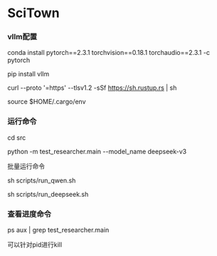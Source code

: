 # SciTown

### vllm配置
conda install pytorch==2.3.1 torchvision==0.18.1 torchaudio==2.3.1 -c pytorch

pip install vllm

curl --proto '=https' --tlsv1.2 -sSf https://sh.rustup.rs | sh

source $HOME/.cargo/env


### 运行命令
cd src

python -m test_researcher.main --model_name deepseek-v3

批量运行命令

sh scripts/run_qwen.sh

sh scripts/run_deepseek.sh

### 查看进度命令
ps aux | grep test_researcher.main

可以针对pid进行kill